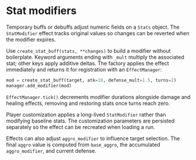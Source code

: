 # Stat modifiers

Temporary buffs or debuffs adjust numeric fields on a `Stats` object.  The
`StatModifier` effect tracks original values so changes can be reverted when the
modifier expires.

Use `create_stat_buff(stats, **changes)` to build a modifier without boilerplate.
Keyword arguments ending with `_mult` multiply the associated stat; other keys
apply additive deltas.  The factory applies the effect immediately and returns
it for registration with an `EffectManager`:

```python
mod = create_stat_buff(target, atk=10, defense_mult=1.5, turns=2)
manager.add_modifier(mod)
```

`EffectManager.tick()` decrements modifier durations alongside damage and
healing effects, removing and restoring stats once turns reach zero.

Player customization applies a long-lived `StatModifier` rather than modifying
baseline stats. The customization parameters are persisted separately so the
effect can be recreated when loading a run.

Effects can also adjust `aggro_modifier` to influence target selection. The
final `aggro` value is computed from `base_aggro`, the accumulated
`aggro_modifier`, and current defense.
